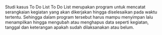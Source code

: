 Studi kasus To Do List
To Do List merupakan program untuk mencatat serangkaian kegiatan yang akan dikerjakan hingga diselesaikan pada waktu tertentu. Sehingga dalam program tersebut harus mampu menyimpan lalu menampilkan hingga mengubah atau menghapus data seperti kegiatan, tanggal dan keterangan apakah sudah dilaksanakan atau belum.
